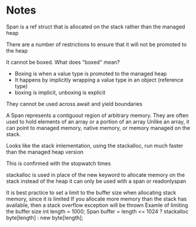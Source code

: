 # Notes

Span<T> is a ref struct that is allocated on the stack rather than the managed heap

There are a number of restrictions to ensure that it will not be promoted to the heap

It cannot be boxed. What does "boxed" mean?
- Boxing is when a value type is promoted to the managed heap
- It happens by implicitly wrapping a value type in an object (reference type)
- boxing is implicit, unboxing is explicit

They cannot be used across await and yield boundaries


A Span<T> represents a contiguout region of arbitrary memory.
They are often used to hold elements of an array or a portion of an array
Unlike an array, it can point to managed memory, native memory, or memory managed on the stack.

Looks like the stack imlementation, using the stackalloc, run much faster than the managed heap version

This is confirmed with the stopwatch times

stackalloc is used in place of the new keyword to allocate memory on the stack instead of the heap
it can only be used with a span or readonlyspan

It is best practice to set a limit to the buffer size when allocating stack memory, since it is limited
If you allocate more memory than the stack has available, then a stack overflow exception will be thrown
Examle of limiting the buffer size
int length = 1000;
Span<byte> buffer = length <= 1024 ? stackalloc byte[length] : new byte[length];
